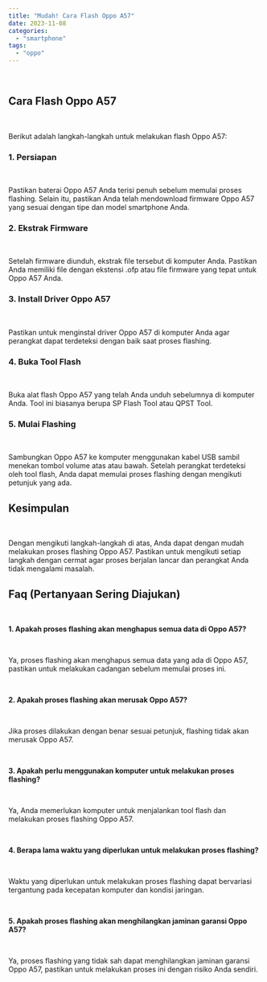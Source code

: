 ```yaml
---
title: "Mudah! Cara Flash Oppo A57"
date: 2023-11-08
categories: 
  - "smartphone"
tags: 
  - "oppo"
---
```


 

## Cara Flash Oppo A57

 

Berikut adalah langkah-langkah untuk melakukan flash Oppo A57:

### 1\. Persiapan

 

Pastikan baterai Oppo A57 Anda terisi penuh sebelum memulai proses flashing. Selain itu, pastikan Anda telah mendownload firmware Oppo A57 yang sesuai dengan tipe dan model smartphone Anda.

### 2\. Ekstrak Firmware

 

Setelah firmware diunduh, ekstrak file tersebut di komputer Anda. Pastikan Anda memiliki file dengan ekstensi .ofp atau file firmware yang tepat untuk Oppo A57 Anda.

### 3\. Install Driver Oppo A57

 

Pastikan untuk menginstal driver Oppo A57 di komputer Anda agar perangkat dapat terdeteksi dengan baik saat proses flashing.

### 4\. Buka Tool Flash

 

Buka alat flash Oppo A57 yang telah Anda unduh sebelumnya di komputer Anda. Tool ini biasanya berupa SP Flash Tool atau QPST Tool.

### 5\. Mulai Flashing

 

Sambungkan Oppo A57 ke komputer menggunakan kabel USB sambil menekan tombol volume atas atau bawah. Setelah perangkat terdeteksi oleh tool flash, Anda dapat memulai proses flashing dengan mengikuti petunjuk yang ada.

## Kesimpulan

 

Dengan mengikuti langkah-langkah di atas, Anda dapat dengan mudah melakukan proses flashing Oppo A57. Pastikan untuk mengikuti setiap langkah dengan cermat agar proses berjalan lancar dan perangkat Anda tidak mengalami masalah.

## Faq (Pertanyaan Sering Diajukan)

 

**1\. Apakah proses flashing akan menghapus semua data di Oppo A57?**

 

Ya, proses flashing akan menghapus semua data yang ada di Oppo A57, pastikan untuk melakukan cadangan sebelum memulai proses ini.

 

**2\. Apakah proses flashing akan merusak Oppo A57?**

 

Jika proses dilakukan dengan benar sesuai petunjuk, flashing tidak akan merusak Oppo A57.

 

**3\. Apakah perlu menggunakan komputer untuk melakukan proses flashing?**

 

Ya, Anda memerlukan komputer untuk menjalankan tool flash dan melakukan proses flashing Oppo A57.

 

**4\. Berapa lama waktu yang diperlukan untuk melakukan proses flashing?**

 

Waktu yang diperlukan untuk melakukan proses flashing dapat bervariasi tergantung pada kecepatan komputer dan kondisi jaringan.

 

**5\. Apakah proses flashing akan menghilangkan jaminan garansi Oppo A57?**

 

Ya, proses flashing yang tidak sah dapat menghilangkan jaminan garansi Oppo A57, pastikan untuk melakukan proses ini dengan risiko Anda sendiri.
